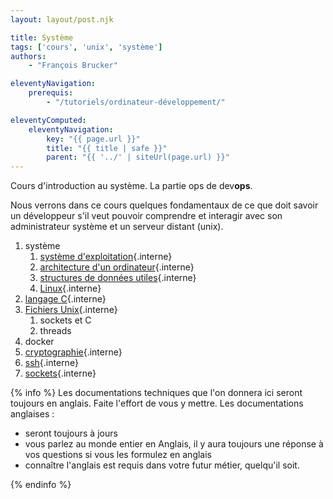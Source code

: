 ```yaml
---
layout: layout/post.njk

title: Système
tags: ['cours', 'unix', 'système']
authors:
    - "François Brucker"

eleventyNavigation:
    prerequis:
        - "/tutoriels/ordinateur-développement/"

eleventyComputed:
    eleventyNavigation:
        key: "{{ page.url }}"
        title: "{{ title | safe }}"
        parent: "{{ '../' | siteUrl(page.url) }}"
---
```



<!-- début résumé -->

Cours d'introduction au système. La partie ops de dev**ops**.

<!-- fin résumé -->

Nous verrons dans ce cours quelques fondamentaux de ce que doit savoir un développeur s'il veut pouvoir comprendre et interagir avec son administrateur système et un serveur distant (unix).

1. système
   1. [système d'exploitation](./système-exploitation){.interne}
   2. [architecture d'un ordinateur](./architecture-ordinateur){.interne}
   3. [structures de données utiles](./structures-données-système){.interne}
   4. [Linux](linux){.interne}
2. [langage C](./langage-c){.interne}
3. [Fichiers Unix](fichiers){.interne}
   1. sockets et C
   2. threads
4. docker
5. [cryptographie](./cryptographie){.interne}
6. [ssh](./ssh){.interne}
7. [sockets](./sockets-réseaux){.interne}

{% info %}
Les documentations techniques que l'on donnera ici seront toujours en anglais. Faite l'effort de vous y mettre. Les documentations anglaises :

* seront toujours à jours
* vous parlez au monde entier en Anglais, il y aura toujours une réponse à vos questions si vous les formulez en anglais
* connaître l'anglais est requis dans votre futur métier, quelqu'il soit.

{% endinfo %}
